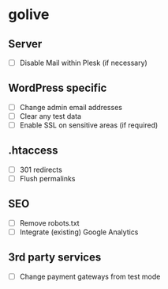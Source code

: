 # golive


## Server

- [ ] Disable Mail within Plesk (if necessary)

## WordPress specific

- [ ] Change admin email addresses
- [ ] Clear any test data
- [ ] Enable SSL on sensitive areas (if required)

## .htaccess

- [ ] 301 redirects
- [ ] Flush permalinks

## SEO

- [ ] Remove robots.txt
- [ ] Integrate (existing) Google Analytics

## 3rd party services

- [ ] Change payment gateways from test mode

